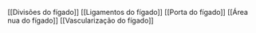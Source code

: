 [[Divisões do fígado]]
[[Ligamentos do fígado]]
[[Porta do fígado]]
[[Área nua do fígado]]
[[Vascularização do fígado]]

